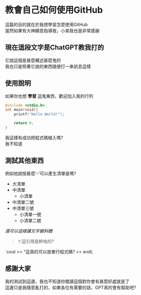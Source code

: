 # 教會自己如何使用GitHub
這篇的目的就在於我想學習怎麼使用GitHub  
當然如果有大神願意指導我，小弟我也是非常感謝  



## 現在這段文字是ChatGPT教我打的
它說這個是甚麼概述甚麼鬼的  
我也只是照著它說的東西隨便打一串訊息這樣  



## 使用說明
如果你也想 **學習** 這鬼東西，歡迎加入我的行列

```c
#include <stdio.h>
int main(void){
    printf("Hello World!");

    return 0;
}
```

我這樣有成功把程式碼植入嗎?  
我不知道



## 測試其他東西
例如他說按甚麼'-'可以產生清單是嗎?
- 大清單
 - 中清單
   - 小清單
 - 中清單二號
 - 中清單三號
   - 小清單一號
   - 小清單二號

*還可以這樣讓文字變斜體*  

>ㄚ這引用是幹啥的?  

`cout >> "這真的可以放單行程式碼? >> endl;

## 感謝大家
我的測試到這邊，我也不知道你閱讀這個對你會有甚麼好處就是了  
這邊只是我隨意亂打的，如果各位有需要的話，GPT真的會有幫助吧?
